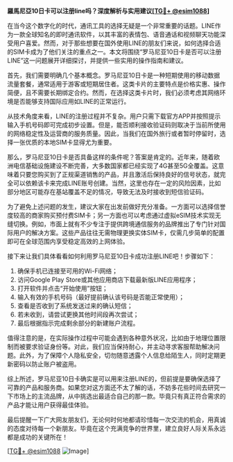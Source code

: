 **羅馬尼亞10日卡可以注册line吗？深度解析与实用建议[[TG💪+ @esim1088](https://t.me/s/esim1088)]**

在当今这个数字化的时代，通讯工具的选择无疑是一个非常重要的话题。LINE作为一款全球知名的即时通讯软件，以其丰富的表情包、语音通话和视频聊天功能深受用户喜爱。然而，对于那些想要在国外使用LINE的朋友们来说，如何选择合适的SIM卡成为了他们关注的重点之一。本文将围绕“罗马尼亚10日卡是否可以注册LINE”这一问题展开详细探讨，并提供一些实用的操作指南和建议。

首先，我们需要明确几个基本概念。罗马尼亚10日卡是一种短期使用的移动数据流量套餐，通常适用于游客或短期居住者。这类卡片的主要特点是价格实惠、操作简便，且不需要长期绑定合约。然而，在选择这类卡片时，我们必须考虑其网络环境是否能够支持国际应用如LINE的正常运行。

从技术角度来看，LINE的注册过程并不复杂。用户只需下载官方APP并按照提示输入手机号码即可完成初步设置。但是，能否顺利接收验证码则取决于当前所使用的网络稳定性及运营商的服务质量。因此，当我们在国外旅行或者暂时停留时，选择一张优质的本地SIM卡显得尤为重要。

那么，罗马尼亚10日卡是否具备这样的条件呢？答案是肯定的。近年来，随着欧洲电信基础设施建设不断完善，大多数国家都已经实现了4G甚至5G全覆盖。这意味着只要您购买到了正规渠道销售的产品，并且激活后保持良好的信号状态，就完全可以依赖该卡来完成LINE账号创建。当然，这里也存在一定的风险因素，比如部分地区可能存在基站覆盖不足的情况，导致无法及时接收到短信验证码。

为了避免上述问题的发生，建议大家在出发前做好充分准备。一方面可以选择信誉度较高的商家购买预付费SIM卡；另一方面也可以考虑通过虚拟eSIM技术实现无缝切换。例如，市面上就有不少专注于提供跨境通信服务的品牌推出了专门针对国际用户的解决方案。这些产品往往无需物理更换实体SIM卡，仅需几步简单的配置即可在全球范围内享受稳定高效的上网体验。

接下来让我们具体看看如何利用罗马尼亚10日卡成功注册LINE吧！步骤如下：
1. 确保手机已连接至可用的Wi-Fi网络；
2. 访问Google Play Store或其他应用商店下载最新版LINE应用程序；
3. 打开软件并点击“开始使用”按钮；
4. 输入有效的手机号码（最好提前确认该号码是否能正常使用）；
5. 查看是否收到了系统发送过来的确认短信；
6. 若未收到，请尝试更换其他时间段再次尝试；
7. 最后根据指示完成剩余部分的新建账户流程。

值得注意的是，在实际操作过程中可能会遇到各种意外状况，比如由于地理位置限制而被要求验证身份等。对此，我们应当保持耐心，并主动寻求客服帮助解决问题。此外，为了保障个人隐私安全，切勿随意透露个人信息给陌生人，同时定期更新密码以防止账户被盗用。

综上所述，罗马尼亚10日卡确实是可以用来注册LINE的，但前提是要确保选择了可靠的产品和服务商。如果您对这方面还不太了解的话，不妨多花些时间去研究一下市场上的主流品牌，从中挑选出最适合自己的那一款。毕竟只有真正符合需求的产品才能让用户获得最佳体验。

最后提醒一下广大网友朋友们，无论何时何地都请珍惜每一次交流的机会，用真诚的态度对待每一个新朋友。毕竟在这个充满竞争的世界里，建立良好人际关系永远都是成功的关键所在！

[[TG💪+ @esim1088](https://t.me/s/esim1088) ![Image](https://i.postimg.cc/4NQfJmqS/Snipaste-2025-05-13-00-14-12.png)]